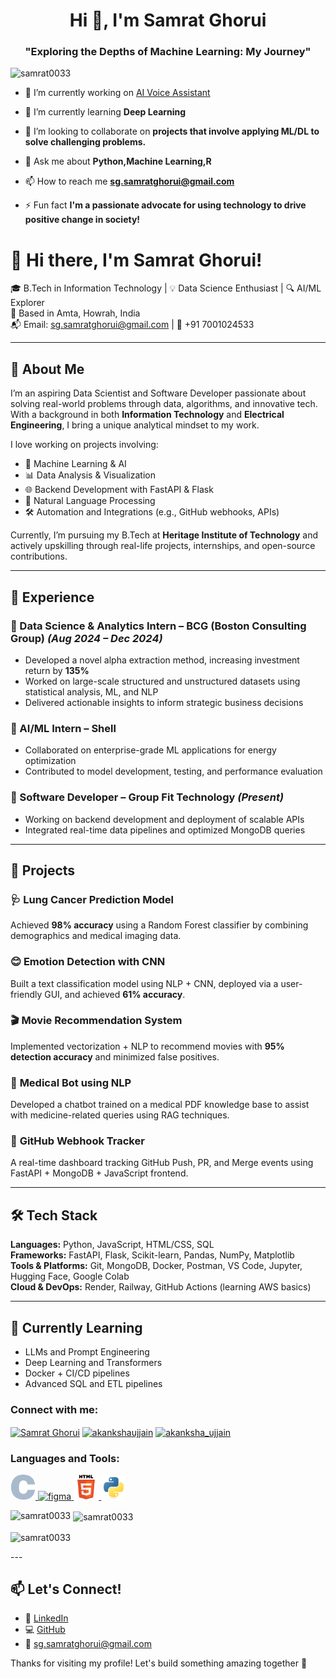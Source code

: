  <h1 align="center">Hi 👋, I'm Samrat Ghorui</h1>
<h3 align="center">"Exploring the Depths of Machine Learning: My Journey"</h3>

<p align="left"> <img src="https://komarev.com/ghpvc/?username=samrat0033&label=Profile%20views&color=0e75b6&style=flat" alt="samrat0033" /> </p>

- 🔭 I’m currently working on [AI Voice Assistant](https://colab.research.google.com/drive/1hLRhO7zJypUDenw5dh3KzNkpCG7C55nR?usp=drive_link)

- 🌱 I’m currently learning **Deep Learning**

- 👯 I’m looking to collaborate on **projects that involve applying ML/DL to solve challenging problems.**

- 💬 Ask me about **Python,Machine Learning,R**

- 📫 How to reach me **sg.samratghorui@gmail.com**

- ⚡ Fun fact **I'm a passionate advocate for using technology to drive positive change in society!**







# 👋 Hi there, I'm Samrat Ghorui!

🎓 B.Tech in Information Technology | 💡 Data Science Enthusiast | 🔍 AI/ML Explorer  
📍 Based in Amta, Howrah, India  
📬 Email: sg.samratghorui@gmail.com | 📱 +91 7001024533

---

## 🚀 About Me

I’m an aspiring Data Scientist and Software Developer passionate about solving real-world problems through data, algorithms, and innovative tech. With a background in both **Information Technology** and **Electrical Engineering**, I bring a unique analytical mindset to my work.

I love working on projects involving:
- 🧠 Machine Learning & AI
- 📊 Data Analysis & Visualization
- 🌐 Backend Development with FastAPI & Flask
- 💬 Natural Language Processing
- 🛠️ Automation and Integrations (e.g., GitHub webhooks, APIs)

Currently, I’m pursuing my B.Tech at **Heritage Institute of Technology** and actively upskilling through real-life projects, internships, and open-source contributions.

---

## 💼 Experience

### 🔸 Data Science & Analytics Intern – BCG (Boston Consulting Group) *(Aug 2024 – Dec 2024)*
- Developed a novel alpha extraction method, increasing investment return by **135%**
- Worked on large-scale structured and unstructured datasets using statistical analysis, ML, and NLP
- Delivered actionable insights to inform strategic business decisions

### 🔸 AI/ML Intern – Shell
- Collaborated on enterprise-grade ML applications for energy optimization
- Contributed to model development, testing, and performance evaluation

### 🔸 Software Developer – Group Fit Technology *(Present)*
- Working on backend development and deployment of scalable APIs
- Integrated real-time data pipelines and optimized MongoDB queries

---

## 🧠 Projects

### 🩺 **Lung Cancer Prediction Model**
Achieved **98% accuracy** using a Random Forest classifier by combining demographics and medical imaging data.

### 😊 **Emotion Detection with CNN**
Built a text classification model using NLP + CNN, deployed via a user-friendly GUI, and achieved **61% accuracy**.

### 🎬 **Movie Recommendation System**
Implemented vectorization + NLP to recommend movies with **95% detection accuracy** and minimized false positives.

### 🤖 **Medical Bot using NLP**
Developed a chatbot trained on a medical PDF knowledge base to assist with medicine-related queries using RAG techniques.

### 🔗 **GitHub Webhook Tracker**
A real-time dashboard tracking GitHub Push, PR, and Merge events using FastAPI + MongoDB + JavaScript frontend.

---

## 🛠️ Tech Stack

**Languages:** Python, JavaScript, HTML/CSS, SQL  
**Frameworks:** FastAPI, Flask, Scikit-learn, Pandas, NumPy, Matplotlib  
**Tools & Platforms:** Git, MongoDB, Docker, Postman, VS Code, Jupyter, Hugging Face, Google Colab  
**Cloud & DevOps:** Render, Railway, GitHub Actions (learning AWS basics)

---

## 🌱 Currently Learning
- LLMs and Prompt Engineering
- Deep Learning and Transformers
- Docker + CI/CD pipelines
- Advanced SQL and ETL pipelines



<h3 align="left">Connect with me:</h3>
<p align="left">
<a href="https://linkedin.com/in/Samrat Ghorui" target="blank"><img align="center" src="https://raw.githubusercontent.com/rahuldkjain/github-profile-readme-generator/master/src/images/icons/Social/linked-in-alt.svg" alt="Samrat Ghorui" height="30" width="40" /></a>
<a href="https://kaggle.com/akankshaujjain" target="blank"><img align="center" src="https://raw.githubusercontent.com/rahuldkjain/github-profile-readme-generator/master/src/images/icons/Social/kaggle.svg" alt="akankshaujjain" height="30" width="40" /></a>
<a href="https://instagram.com/akanksha_ujjain" target="blank"><img align="center" src="https://raw.githubusercontent.com/rahuldkjain/github-profile-readme-generator/master/src/images/icons/Social/instagram.svg" alt="akanksha_ujjain" height="30" width="40" /></a>
</p>

<h3 align="left">Languages and Tools:</h3>
<p align="left"> <a href="https://www.cprogramming.com/" target="_blank" rel="noreferrer"> <img src="https://raw.githubusercontent.com/devicons/devicon/master/icons/c/c-original.svg" alt="c" width="40" height="40"/> </a> <a href="https://www.figma.com/" target="_blank" rel="noreferrer"> <img src="https://www.vectorlogo.zone/logos/figma/figma-icon.svg" alt="figma" width="40" height="40"/> </a> <a href="https://www.w3.org/html/" target="_blank" rel="noreferrer"> <img src="https://raw.githubusercontent.com/devicons/devicon/master/icons/html5/html5-original-wordmark.svg" alt="html5" width="40" height="40"/> </a> <a href="https://www.python.org" target="_blank" rel="noreferrer"> <img src="https://raw.githubusercontent.com/devicons/devicon/master/icons/python/python-original.svg" alt="python" width="40" height="40"/> </a> </p>

<p><img align="left" src="https://github-readme-stats.vercel.app/api/top-langs?username=samrat0033&show_icons=true&locale=en&layout=compact" alt="samrat0033" /></p>

<p>&nbsp;<img align="center" src="https://github-readme-stats.vercel.app/api?username=samrat0033&show_icons=true&locale=en" alt="samrat0033" /></p>

<p><img align="center" src="https://github-readme-streak-stats.herokuapp.com/?user=samrat0033&" alt="samrat0033" /></p>
---

## 📫 Let's Connect!

- 💼 [LinkedIn](https://www.linkedin.com/in/samrat-ghorui-859144296)
- 💻 [GitHub](https://github.com/samrat0033)
- 📧 sg.samratghorui@gmail.com

Thanks for visiting my profile! Let's build something amazing together 🚀
